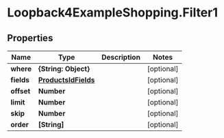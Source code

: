 # Loopback4ExampleShopping.Filter1

## Properties

Name | Type | Description | Notes
------------ | ------------- | ------------- | -------------
**where** | **{String: Object}** |  | [optional] 
**fields** | [**ProductsIdFields**](ProductsIdFields.md) |  | [optional] 
**offset** | **Number** |  | [optional] 
**limit** | **Number** |  | [optional] 
**skip** | **Number** |  | [optional] 
**order** | **[String]** |  | [optional] 


